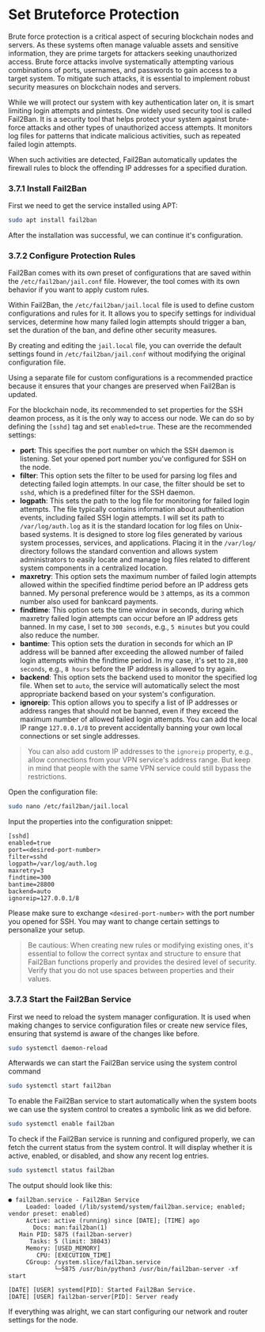 # Set Bruteforce Protection

Brute force protection is a critical aspect of securing blockchain nodes and servers. As these systems often manage valuable assets and sensitive information, they are prime targets for attackers seeking unauthorized access. Brute force attacks involve systematically attempting various combinations of ports, usernames, and passwords to gain access to a target system. To mitigate such attacks, it is essential to implement robust security measures on blockchain nodes and servers.

While we will protect our system with key authentication later on, it is smart limiting login attempts and pintests. One widely used security tool is called Fail2Ban. It is a security tool that helps protect your system against brute-force attacks and other types of unauthorized access attempts. It monitors log files for patterns that indicate malicious activities, such as repeated failed login attempts.

When such activities are detected, Fail2Ban automatically updates the firewall rules to block the offending IP addresses for a specified duration.

### 3.7.1 Install Fail2Ban

First we need to get the service installed using APT:

```sh
sudo apt install fail2ban
```

After the installation was successful, we can continue it's configuration.

### 3.7.2 Configure Protection Rules

Fail2Ban comes with its own preset of configurations that are saved within the `/etc/fail2ban/jail.conf` file. However, the tool comes with its own behavior if you want to apply custom rules.

Within Fail2Ban, the `/etc/fail2ban/jail.local` file is used to define custom configurations and rules for it. It allows you to specify settings for individual services, determine how many failed login attempts should trigger a ban, set the duration of the ban, and define other security measures.

By creating and editing the `jail.local` file, you can override the default settings found in `/etc/fail2ban/jail.conf` without modifying the original configuration file.

Using a separate file for custom configurations is a recommended practice because it ensures that your changes are preserved when Fail2Ban is updated.

For the blockchain node, its recommended to set properties for the SSH deamon process, as it is the only way to access our node. We can do so by defining the `[sshd]` tag and set `enabled=true`. These are the recommended settings:

- **port**: This specifies the port number on which the SSH daemon is listening. Set your opened port number you've configured for SSH on the node.
- **filter**: This option sets the filter to be used for parsing log files and detecting failed login attempts. In our case, the filter should be set to `sshd`, which is a predefined filter for the SSH daemon.
- **logpath**: This sets the path to the log file for monitoring for failed login attempts. The file typically contains information about authentication events, including failed SSH login attempts. I will set its path to `/var/log/auth.log` as it is the standard location for log files on Unix-based systems. It is designed to store log files generated by various system processes, services, and applications. Placing it in the `/var/log/` directory follows the standard convention and allows system administrators to easily locate and manage log files related to different system components in a centralized location.
- **maxretry**: This option sets the maximum number of failed login attempts allowed within the specified findtime period before an IP address gets banned. My personal preference would be `3` attemps, as its a common number also used for bankcard payments.
- **findtime**: This option sets the time window in seconds, during which maxretry failed login attempts can occur before an IP address gets banned. In my case, I set to `300 seconds`, e.g., `5 minutes` but you could also reduce the number.
- **bantime**: This option sets the duration in seconds for which an IP address will be banned after exceeding the allowed number of failed login attempts within the findtime period. In my case, it's set to `28,800 seconds`, e.g., `8 hours` before the IP address is allowed to try again.
- **backend**: This option sets the backend used to monitor the specified log file. When set to `auto`, the service will automatically select the most appropriate backend based on your system's configuration.
- **ignoreip**: This option allows you to specify a list of IP addresses or address ranges that should not be banned, even if they exceed the maximum number of allowed failed login attempts. You can add the local IP range `127.0.0.1/8` to prevent accidentally banning your own local connections or set single addresses.

> You can also add custom IP addresses to the `ignoreip` property, e.g., allow connections from your VPN service's address range. But keep in mind that people with the same VPN service could still bypass the restrictions.

Open the configuration file:

```sh
sudo nano /etc/fail2ban/jail.local
```

Input the properties into the configuration snippet:

```text
[sshd]
enabled=true
port=<desired-port-number>
filter=sshd
logpath=/var/log/auth.log
maxretry=3
findtime=300
bantime=28800
backend=auto
ignoreip=127.0.0.1/8
```

Please make sure to exchange `<desired-port-number>` with the port number you opened for SSH. You may want to change certain settings to personalize your setup.

> Be cautious: When creating new rules or modifying existing ones, it's essential to follow the correct syntax and structure to ensure that Fail2Ban functions properly and provides the desired level of security. Verify that you do not use spaces between properties and their values.

### 3.7.3 Start the Fail2Ban Service

First we need to reload the system manager configuration. It is used when making changes to service configuration files or create new service files, ensuring that systemd is aware of the changes like before.

```sh
sudo systemctl daemon-reload
```

Afterwards we can start the Fail2Ban service using the system control command

```sh
sudo systemctl start fail2ban
```

To enable the Fail2Ban service to start automatically when the system boots we can use the system control to creates a symbolic link as we did before.

```sh
sudo systemctl enable fail2ban
```

To check if the Fail2Ban service is running and configured properly, we can fetch the current status from the system control. It will display whether it is active, enabled, or disabled, and show any recent log entries.

```sh
sudo systemctl status fail2ban
```

The output should look like this:

```text
● fail2ban.service - Fail2Ban Service
     Loaded: loaded (/lib/systemd/system/fail2ban.service; enabled; vendor preset: enabled)
     Active: active (running) since [DATE]; [TIME] ago
       Docs: man:fail2ban(1)
   Main PID: 5875 (fail2ban-server)
      Tasks: 5 (limit: 38043)
     Memory: [USED_MEMORY]
        CPU: [EXECUTION_TIME]
     CGroup: /system.slice/fail2ban.service
             └─5875 /usr/bin/python3 /usr/bin/fail2ban-server -xf start

[DATE] [USER] systemd[PID]: Started Fail2Ban Service.
[DATE] [USER] fail2ban-server[PID]: Server ready
```

If everything was alright, we can start configuring our network and router settings for the node.
